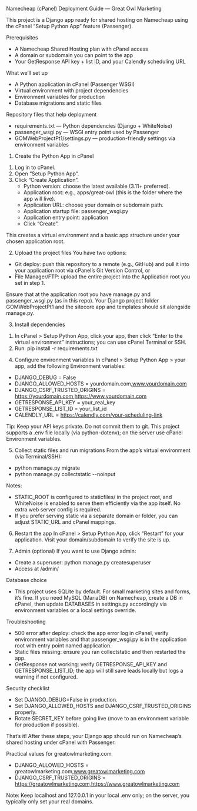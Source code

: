 Namecheap (cPanel) Deployment Guide — Great Owl Marketing

This project is a Django app ready for shared hosting on Namecheap using the cPanel “Setup Python App” feature (Passenger).

Prerequisites
- A Namecheap Shared Hosting plan with cPanel access
- A domain or subdomain you can point to the app
- Your GetResponse API key + list ID, and your Calendly scheduling URL

What we’ll set up
- A Python application in cPanel (Passenger WSGI)
- Virtual environment with project dependencies
- Environment variables for production
- Database migrations and static files

Repository files that help deployment
- requirements.txt — Python dependencies (Django + WhiteNoise)
- passenger_wsgi.py — WSGI entry point used by Passenger
- GOMWebProjectPt1/settings.py — production-friendly settings via environment variables

1) Create the Python App in cPanel
1. Log in to cPanel.
2. Open “Setup Python App”.
3. Click “Create Application”.
   - Python version: choose the latest available (3.11+ preferred).
   - Application root: e.g., apps/great-owl (this is the folder where the app will live).
   - Application URL: choose your domain or subdomain path.
   - Application startup file: passenger_wsgi.py
   - Application entry point: application
   - Click “Create”.

This creates a virtual environment and a basic app structure under your chosen application root.

2) Upload the project files
You have two options:
- Git deploy: push this repository to a remote (e.g., GitHub) and pull it into your application root via cPanel’s Git Version Control, or
- File Manager/FTP: upload the entire project into the Application root you set in step 1.

Ensure that at the application root you have manage.py and passenger_wsgi.py (as in this repo). Your Django project folder GOMWebProjectPt1 and the sitecore app and templates should sit alongside manage.py.

3) Install dependencies
1. In cPanel > Setup Python App, click your app, then click “Enter to the virtual environment” instructions; you can use cPanel Terminal or SSH.
2. Run:
   pip install -r requirements.txt

4) Configure environment variables
In cPanel > Setup Python App > your app, add the following Environment variables:
- DJANGO_DEBUG = False
- DJANGO_ALLOWED_HOSTS = yourdomain.com,www.yourdomain.com
- DJANGO_CSRF_TRUSTED_ORIGINS = https://yourdomain.com,https://www.yourdomain.com
- GETRESPONSE_API_KEY = your_real_key
- GETRESPONSE_LIST_ID = your_list_id
- CALENDLY_URL = https://calendly.com/your-scheduling-link

Tip: Keep your API keys private. Do not commit them to git. This project supports a .env file locally (via python-dotenv); on the server use cPanel Environment variables.

5) Collect static files and run migrations
From the app’s virtual environment (via Terminal/SSH):
- python manage.py migrate
- python manage.py collectstatic --noinput

Notes:
- STATIC_ROOT is configured to staticfiles/ in the project root, and WhiteNoise is enabled to serve them efficiently via the app itself. No extra web server config is required.
- If you prefer serving static via a separate domain or folder, you can adjust STATIC_URL and cPanel mappings.

6) Restart the app
In cPanel > Setup Python App, click “Restart” for your application. Visit your domain/subdomain to verify the site is up.

7) Admin (optional)
If you want to use Django admin:
- Create a superuser: python manage.py createsuperuser
- Access at /admin/

Database choice
- This project uses SQLite by default. For small marketing sites and forms, it’s fine. If you need MySQL (MariaDB) on Namecheap, create a DB in cPanel, then update DATABASES in settings.py accordingly via environment variables or a local settings override.

Troubleshooting
- 500 error after deploy: check the app error log in cPanel, verify environment variables and that passenger_wsgi.py is in the application root with entry point named application.
- Static files missing: ensure you ran collectstatic and then restarted the app.
- GetResponse not working: verify GETRESPONSE_API_KEY and GETRESPONSE_LIST_ID; the app will still save leads locally but logs a warning if not configured.

Security checklist
- Set DJANGO_DEBUG=False in production.
- Set DJANGO_ALLOWED_HOSTS and DJANGO_CSRF_TRUSTED_ORIGINS properly.
- Rotate SECRET_KEY before going live (move to an environment variable for production if possible).

That’s it! After these steps, your Django app should run on Namecheap’s shared hosting under cPanel with Passenger.



Practical values for greatowlmarketing.com
- DJANGO_ALLOWED_HOSTS = greatowlmarketing.com,www.greatowlmarketing.com
- DJANGO_CSRF_TRUSTED_ORIGINS = https://greatowlmarketing.com,https://www.greatowlmarketing.com

Note: Keep localhost and 127.0.0.1 in your local .env only; on the server, you typically only set your real domains.
